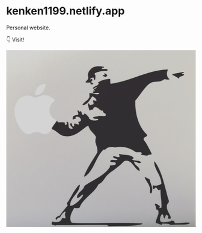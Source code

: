 # kenken1199.netlify.app

Personal website.

👇 Visit!

[![Top画像](https://github.com/kenken1199/nextjs-markdown-blog/blob/main/public/header.png?raw=true)](https://kenken1199.netlify.app/)

